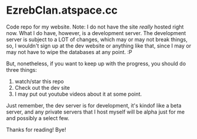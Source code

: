 EzrebClan.atspace.cc
===================
Code repo for my website.
Note: I do not have the site <i>really</i> hosted right now. What I do have, however, is a development server.
The development server is subject to a LOT of changes, which may or may not break things, so, I wouldn't sign up at the dev website or anything like that, since I may or may not have to wipe the databases at any point. :P

But, nonetheless, if you want to keep up with the progress, you should do three things:

1. watch/star this repo
2. Check out the dev site
3. I may put out youtube videos about it at some point.

Just remember, the dev server is for development, it's kindof like a beta server, and any private servers that I host myself will be alpha just for me and possibly a select few.

Thanks for reading! Bye!
